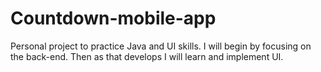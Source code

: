 # Countdown-mobile-app
Personal project to practice Java and UI skills.
I will begin by focusing on the back-end. Then as that develops I will learn and implement UI.
